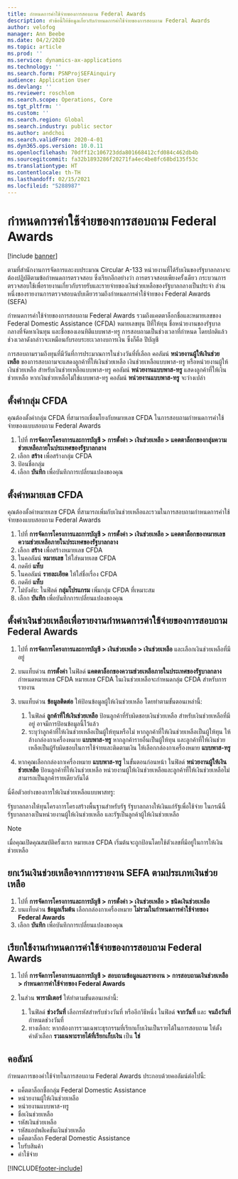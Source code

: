 ```yaml
---
title: กำหนดการค่าใช้จ่ายของการสอบถาม Federal Awards
description: หัวข้อนี้ให้ข้อมูลเกี่ยวกับกำหนดการค่าใช้จ่ายของการสอบถาม Federal Awards
author: velofog
manager: Ann Beebe
ms.date: 04/2/2020
ms.topic: article
ms.prod: ''
ms.service: dynamics-ax-applications
ms.technology: ''
ms.search.form: PSNProjSEFAinquiry
audience: Application User
ms.devlang: ''
ms.reviewer: roschlom
ms.search.scope: Operations, Core
ms.tgt_pltfrm: ''
ms.custom: ''
ms.search.region: Global
ms.search.industry: public sector
ms.author: andchoi
ms.search.validFrom: 2020-4-01
ms.dyn365.ops.version: 10.0.11
ms.openlocfilehash: 70dff12c106723dda801668412cfd084c462db4b
ms.sourcegitcommit: fa32b1893286f20271fa4ec4be8fc68bd135f53c
ms.translationtype: HT
ms.contentlocale: th-TH
ms.lasthandoff: 02/15/2021
ms.locfileid: "5288987"
---
```

# <a name="schedule-of-expenditures-of-federal-awards-inquiry"></a>กำหนดการค่าใช้จ่ายของการสอบถาม Federal Awards

[!include [banner](../includes/banner.md)]

ตามที่สำนักงานการจัดการและงบประมาณ Circular A-133 หน่วยงานที่ได้รับเงินของรัฐบาลกลางจะต้องปฏิบัติตามข้อกำหนดการตรวจสอบ ซึ่งเรียกอีกอย่างว่า การตรวจสอบเพียงครั้งเดียว กระบวนการตรวจสอบใช้เพื่อรายงานเกี่ยวกับรายรับและรายจ่ายของเงินช่วยเหลือของรัฐบาลกลางเป็นประจำ ส่วนหนึ่งของรายงานการตรวจสอบฉบับเดียวรวมถึงกำหนดการค่าใช้จ่ายของ Federal Awards (SEFA)

กำหนดการค่าใช้จ่ายของการสอบถาม Federal Awards รวมถึงแคตตาล็อกชื่อและหมายเลขของ Federal Domestic Assistance (CFDA) หมายเลขทุน ปีที่ให้ทุน ชื่อหน่วยงานของรัฐบาลกลางที่จัดหาเงินทุน และชื่อของเอนทิตีแบบพาส-ทรู การสอบถามเป็นช่วงเวลาที่กำหนด โดยปกติแล้ว ช่วงเวลาดังกล่าวจะเหมือนกับรอบระยะเวลางบการเงิน ซึ่งก็คือ ปีบัญชี

การสอบถามรวมถึงทุนที่มีวันที่การประมาณการในช่วงวันที่ที่เลือก คอลัมน์ **หน่วยงานผู้ให้เงินช่วยเหลือ** ของการสอบถามจะแสดงลูกค้าที่ให้เงินช่วยเหลือ เงินช่วยเหลือแบบพาส-ทรู หรือหน่วยงานผู้ให้เงินช่วยเหลือ สำหรับเงินช่วยเหลือแบบพาส-ทรู คอลัมน์ **หน่วยงานแบบพาส-ทรู** แสดงลูกค้าที่ให้เงินช่วยเหลือ หากเงินช่วยเหลือไม่ใช่แบบพาส-ทรู คอลัมน์ **หน่วยงานแบบพาส-ทรู** จะว่างเปล่า

## <a name="set-up-the-cfda-clusters"></a>ตั้งค่ากลุ่ม CFDA

คุณต้องตั้งค่ากลุ่ม CFDA ที่สามารถเชื่อมโยงกับหมายเลข CFDA ในการสอบถามกำหนดการค่าใช้จ่ายของแบบสอบถาม Federal Awards

1. ไปที่ **การจัดการโครงการและการบัญชี \> การตั้งค่า \> เงินช่วยเหลือ \> แคตตาล็อกของกลุ่มความช่วยเหลือภายในประเทศของรัฐบาลกลาง**
2. เลือก **สร้าง** เพื่อสร้างกลุ่ม CFDA
3. ป้อนชื่อกลุ่ม
4. เลือก **บันทึก** เพื่อบันทึกการเปลี่ยนแปลงของคุณ

## <a name="set-up-cfda-numbers"></a>ตั้งค่าหมายเลข CFDA

คุณต้องตั้งค่าหมายเลข CFDA ที่สามารถเพิ่มกับเงินช่วยเหลือและรวมในการสอบถามกำหนดการค่าใช้จ่ายของแบบสอบถาม Federal Awards

1. ไปที่ **การจัดการโครงการและการบัญชี \> การตั้งค่า \> เงินช่วยเหลือ \> แคตตาล็อกของหมายเลขความช่วยเหลือภายในประเทศของรัฐบาลกลาง**
2. เลือก **สร้าง** เพื่อสร้างหมายเลข CFDA
3. ในคอลัมน์ **หมายเลข** ให้ใส่หมายเลข CFDA
4. กดคีย์ **แท็บ**
5. ในคอลัมน์ **รายละเอียด** ให้ใส่ชื่อเรื่อง CFDA
6. กดคีย์ **แท็บ**
7. ไม่บังคับ: ในฟิลด์ **กลุ่มโปรแกรม** เพิ่มกลุ่ม CFDA ที่เหมาะสม
8. เลือก **บันทึก** เพื่อบันทึกการเปลี่ยนแปลงของคุณ

## <a name="set-up-grants-to-report-for-the-schedule-of-expenditures-of-federal-awards-inquiry"></a>ตั้งค่าเงินช่วยเหลือเพื่อรายงานกำหนดการค่าใช้จ่ายของการสอบถาม Federal Awards

1. ไปที่ **การจัดการโครงการและการบัญชี \> เงินช่วยเหลือ \> เงินช่วยเหลือ** และเลือกเงินช่วยเหลือที่มีอยู่
2. บนแท็บด่วน **การตั้งค่า** ในฟิลด์ **แคตตาล็อกของความช่วยเหลือภายในประเทศของรัฐบาลกลาง** กำหนดหมายเลข CFDA หมายเลข CFDA ในเงินช่วยเหลือจะกำหนดกลุ่ม CFDA สำหรับการรายงาน
3. บนแท็บด่วน **ข้อมูลติดต่อ** ให้ป้อนข้อมูลผู้ให้เงินช่วยเหลือ โดยทำตามขั้นตอนเหล่านี้:

    1. ในฟิลด์ **ลูกค้าที่ให้เงินช่วยเหลือ** ป้อนลูกค้าที่รับผิดชอบเงินช่วยเหลือ สำหรับเงินช่วยเหลือที่มีอยู่ อาจมีการป้อนข้อมูลนี้ไว้แล้ว
    2. ระบุว่าลูกค้าที่ให้เงินช่วยเหลือเป็นผู้ให้ทุนหรือไม่ หากลูกค้าที่ให้เงินช่วยเหลือเป็นผู้ให้ทุน ให้ล้างกล่องกาเครื่องหมาย **แบบพาส-ทรู** หากลูกค้ารายอื่นเป็นผู้ให้ทุน และลูกค้าที่ให้เงินช่วยเหลือเป็นผู้รับผิดชอบในการใช้จ่ายและติดตามเงิน ให้เลือกกล่องกาเครื่องหมาย **แบบพาส-ทรู**

4. หากคุณเลือกกล่องกาเครื่องหมาย **แบบพาส-ทรู** ในขั้นตอนก่อนหน้า ในฟิลด์ **หน่วยงานผู้ให้เงินช่วยเหลือ** ป้อนลูกค้าที่ให้เงินช่วยเหลือ หน่วยงานผู้ให้เงินช่วยเหลือและลูกค้าที่ให้เงินช่วยเหลือไม่สามารถเป็นลูกค้ารายเดียวกันได้

นี่คือตัวอย่างของการให้เงินช่วยเหลือแบบพาสทรู:

รัฐบาลกลางให้ทุนโครงการโครงสร้างพื้นฐานสำหรับรัฐ รัฐบาลกลางให้เงินแก่รัฐเพื่อใช้จ่าย ในกรณีนี้ รัฐบาลกลางเป็นหน่วยงานผู้ให้เงินช่วยเหลือ และรัฐเป็นลูกค้าผู้ให้เงินช่วยเหลือ

> [!NOTE] 
> เมื่อคุณเปิดคุณสมบัติครั้งแรก หมายเลข CFDA เริ่มต้นจะถูกป้อนโดยใช้ตัวเลขที่มีอยู่ในการให้เงินช่วยเหลือ

## <a name="exclude-grants-from-sefa-reporting-based-on-the-grant-type"></a>ยกเว้นเงินช่วยเหลือจากการรายงาน SEFA ตามประเภทเงินช่วยเหลือ

1. ไปที่ **การจัดการโครงการและการบัญชี \> การตั้งค่า \> เงินช่วยเหลือ \> ชนิดเงินช่วยเหลือ**
2. บนแท็บด่วน **ข้อมูลเริ่มต้น** เลือกกล่องกาเครื่องหมาย **ไม่รวมในกำหนดการค่าใช้จ่ายของ Federal Awards**
3. เลือก **บันทึก** เพื่อบันทึกการเปลี่ยนแปลงของคุณ

## <a name="run-the-schedule-of-expenditures-of-federal-awards-inquiry"></a>เรียกใช้งานกำหนดการค่าใช้จ่ายของการสอบถาม Federal Awards

1. ไปที่ **การจัดการโครงการและการบัญชี \> สอบถามข้อมูลและรายงาน \> การสอบถามเงินช่วยเหลือ \> กำหนดการค่าใช้จ่ายของ Federal Awards**
2. ในส่วน **พารามิเตอร์** ให้ทำตามขั้นตอนเหล่านี้:

    1. ในฟิลด์ **ช่วงวันที่** เลือกรหัสสำหรับช่วงวันที่ หรืออีกวิธีหนึ่ง ในฟิลด์ **จากวันที่** และ **จนถึงวันที่** กำหนดช่วงวันที่
    2. ทางเลือก: หากต้องการรวมเฉพาะธุรกรรมที่เรียกเก็บเงินเป็นรายได้ในการสอบถาม ให้ตั้งค่าตัวเลือก **รวมเฉพาะรายได้ที่เรียกเก็บเงิน** เป็น **ใช่**

## <a name="columns"></a>คอลัมน์

กำหนดการของค่าใช้จ่ายในการสอบถาม Federal Awards ประกอบด้วยคอลัมน์ต่อไปนี้:

- แค็ตตาล็อกชื่อกลุ่ม Federal Domestic Assistance
- หน่วยงานผู้ให้เงินช่วยเหลือ
- หน่วยงานแบบพาส-ทรู
- ชื่อเงินช่วยเหลือ
- รหัสเงินช่วยเหลือ
- รหัสแอปพลิเคชันเงินช่วยเหลือ
- แค็ตตาล็อก Federal Domestic Assistance
- ใบรับสินค้า
- ค่าใช้จ่าย


[!INCLUDE[footer-include](../includes/footer-banner.md)]
